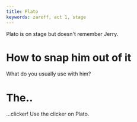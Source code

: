 ```yaml
---
title: Plato
keywords: zaroff, act 1, stage
---
```


Plato is on stage but doesn't remember Jerry.

# How to snap him out of it
What do you usually use with him?

# The..
...clicker! Use the clicker on Plato.
